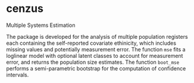 # cenzus
Multiple Systems Estimation

The package is developed for the analysis of multiple population registers each containing the self-reported covariate ethinicity, which includes missing values and potentially measurement error. The function `mse` fits a loglinear model with  optional latent classes to account for measurement error, and returns the population size estimates. The function `boot_mse` performs a semi-parametric bootstrap for the computation of confidence intervals.
